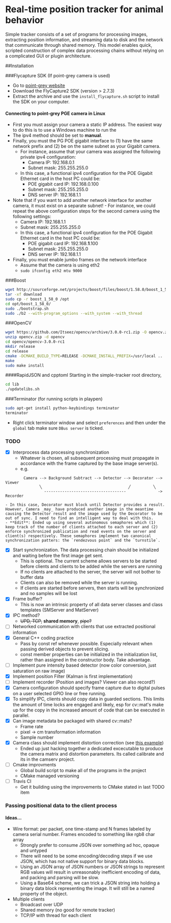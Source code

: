 # Real-time position tracker for animal behavior
Simple tracker consists of a set of programs for processing images, extracting position information, and streaming data to disk and the network that communicate through shared memory. This model enables quick, scripted construction of complex data processing chains without relying on a complicated GUI or plugin architecture.

##Installation

###Flycapture SDK (If point-grey camera is used)
- Go to [point-grey website](www.ptgrey.com)
- Download the FlyCapture2 SDK (version > 2.7.3)
- Extract the archive and use the `install_flycapture.sh` script to install the SDK on your computer.

#### Connecting to point-grey PGE camera in Linux
- First you must assign your camera a static IP address. The easiest way to do this is to use a Windows machine to run the 
- The ipv4 method should be set to __manual__.
- Finally, you must the PG POE gigabit interface to (1) have the same network prefix and (2) be on the same subnet as your Gigabit camera. 
  - For instance, assume that your camera was assigned the following private ipv4 configuration:
    - Camera IP: 192.168.0.1
    - Subnet mask: 255.255.255.0
  - In this case, a functional ipv4 configuration for the POE Gigabit Ethernet card in the host PC could be:
    - POE gigabit card IP: 192.168.0.100
    - Subnet mask: 255.255.255.0
    - DNS server IP: 192.168.1.1
- Note that if you want to add another network interface for another camera, it must exist on a separate subnet!    - For instance, we could repeat the above configuration steps for the second camera using the following settings:
    - Camera IP: 192.168.1.1
    - Subnet mask: 255.255.255.0
  - In this case, a functional ipv4 configuration for the POE Gigabit Ethernet card in the host PC could be:
    - POE gigabit card IP: 192.168.__1__.100
    - Subnet mask: 255.255.255.0
    - DNS server IP: 192.168.1.1
- Finally, you must enable jumbo frames on the network interface
  - Assume that the camera is using eth2
  - `sudo ifconfig eth2 mtu 9000` 

###Boost
```bash
wget http://sourceforge.net/projects/boost/files/boost/1.58.0/boost_1_58_0.tar.gz/download
tar -xf download
sudo cp -r boost_1_58_0 /opt
cd opt/boost_1_58_0/
sudo ./bootstrap.sh
sudo ./b2 --with-program_options --with_system --with_thread
```

###OpenCV
```bash
wget https://github.com/Itseez/opencv/archive/3.0.0-rc1.zip -O opencv.zip
unzip opencv.zip -d opencv
cd opencv/opencv-3.0.0-rc1 
mkdir release
cd release
cmake -DCMAKE_BUILD_TYPE=RELEASE -DCMAKE_INSTALL_PREFIX=/usr/local ..
make
sudo make install
```

####RapidJSON and cpptoml
Starting in the simple-tracker root directory,
```bash
cd lib
./updatelibs.sh
```

###Terminator (for running scripts in playpen)
```bash
sudo apt-get install python-keybindings terminator
terminator
```
- Right click terminator window and select `preferences` and then under the `global` tab make sure `DBus server` is ticked.

### TODO
- [x] Interprocess data processing synchronization
    - Whatever is chosen, all subsequent processing must propagate in accordance with the frame captured by the base image server(s).
    - e.g.
```
        Camera --> Background Subtract --> Detector --> Decorator --> Viewer
               ╲                                      ╱          ╲
	             ------------------------------------              -> Recorder    	
```
    - In this case, Decorator must block until Detector provides a result. However, Camera _may_ have produced another image in the meantime causing the Detector result and the image used by the Decorator to be out of sync. I need to find an intelligent way to deal with this.
    - **Edit**: Ended up using several autonomous semaphores which (1) keep track of the number of clients attached to each server and (2) enforce synchronized publication and read events on the server and client(s) respectively. These semaphores implement two canonical synchronization patters: the `rendezvous point` and the `turnstile`.
- [x] Start synchronization. The data processing chain should be initialized and waiting before the first image get sent.
    - This is optional. The current scheme allows servers to be started before clients and clients to be added while the servers are running
    - If no clients are attached to the server, the server will not bother to buffer data
    - Clients can also be removed while the server is running.
    - If clients are started before servers, then starts will be synchronized and no samples will be lost
- [x] Frame buffer?
    - This is now an intrinsic property of all data server classes and class templates (SMServer and MatServer)
- [x] IPC method?
    - ~~UPD, TCP,~~ **shared memory**, ~~pipe?~~
- [ ] Networked communication with clients that use extracted positional information
- [x] General C++ coding practice
    - Pass by const ref whenever possible. Especially relevant when passing derived objects to prevent slicing.
    - const member properties can be initialized in the initialization list, rather than assigned in the constructor body. Take advantage.
- [ ] Implement pure intensity based detector (now color conversion, just saturation on raw image)
- [x] Implement position Filter (Kalman is first implementation)
- [ ] Implement recorder (Position and images? Viewer can also record?)
- [x] Camera configuration should specify frame capture due to digital pulses on a user selected GPIO line or free running.
- [x] To simplify IPC, clients should copy data in guarded sections. This limits the amount of time locks are engaged and likely, esp for cv::mat's make up for the copy in the increased amount of code that can be executed in parallel.
- [x] Can image metadata be packaged with shared cv::mats?
    - Frame rate
    - pixel -> cm transformation information
    - Sample number
- [x] Camera class should implement distortion correction (see [this example](https://github.com/Itseez/opencv/blob/6df1198e8b1ea4925cbce943a1dc6549f27d8be2/modules/calib3d/test/test_fisheye.cpp))
    - Ended up just hacking together a dedicated excecutable to produce the camera matrix and distortion parameters. Its called calibrate and its in the camserv project.
- [ ] Cmake improvments
    - Global build script to make all of the programs in the project
	- CMake managed versioning
- [ ] Travis CI
    - Get it building using the improvements to CMake stated in last TODO item

### Passing positional data to the client process 

#### Ideas...
- Wire format: per packet, one time-stamp and N frames labeled by camera serial number. Frames encoded to something like rgb8 char array
  - Strongly prefer to consume JSON over something ad hoc, opaque and untyped
  - There will need to be some encoding/decoding steps if we use JSON, which has not native support for binary data blocks.
  - Using an JSON array of JSON numbers or JSON strings to represent RGB values will result in unreasonably inefficient encoding of data, and packing and parsing will be slow.
  - Using a Base64 scheme, we can trick a JSON string into holding a binary data block representing the image. It will still be a named property of the object.
- Multiple clients
  - Broadcast over UDP
  - Shared memory (no good for remote tracker)
  - TCP/IP with thread for each client 


